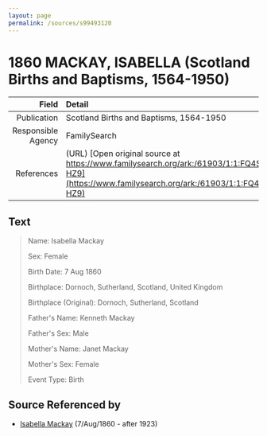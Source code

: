```yaml
---
layout: page
permalink: /sources/s99493120
---
```


# 1860 MACKAY, ISABELLA (Scotland Births and Baptisms, 1564-1950)

Field | Detail
---:|:---
Publication | Scotland Births and Baptisms, 1564-1950
Responsible Agency | FamilySearch
References | (URL) [Open original source at https://www.familysearch.org/ark:/61903/1:1:FQ4S-HZ9](https://www.familysearch.org/ark:/61903/1:1:FQ4S-HZ9)

## Text

> Name: Isabella Mackay
>
> Sex: Female
>
> Birth Date: 7 Aug 1860
>
> Birthplace: Dornoch, Sutherland, Scotland, United Kingdom
>
> Birthplace (Original): Dornoch, Sutherland, Scotland
>
> Father's Name: Kenneth Mackay
>
> Father's Sex: Male
>
> Mother's Name: Janet Mackay
>
> Mother's Sex: Female
>
> Event Type: Birth
>

## Source Referenced by

* [Isabella Mackay](../people/@32797554@-isabella-mackay-b1860-8-7-d1923.md) (7/Aug/1860 - after 1923)
